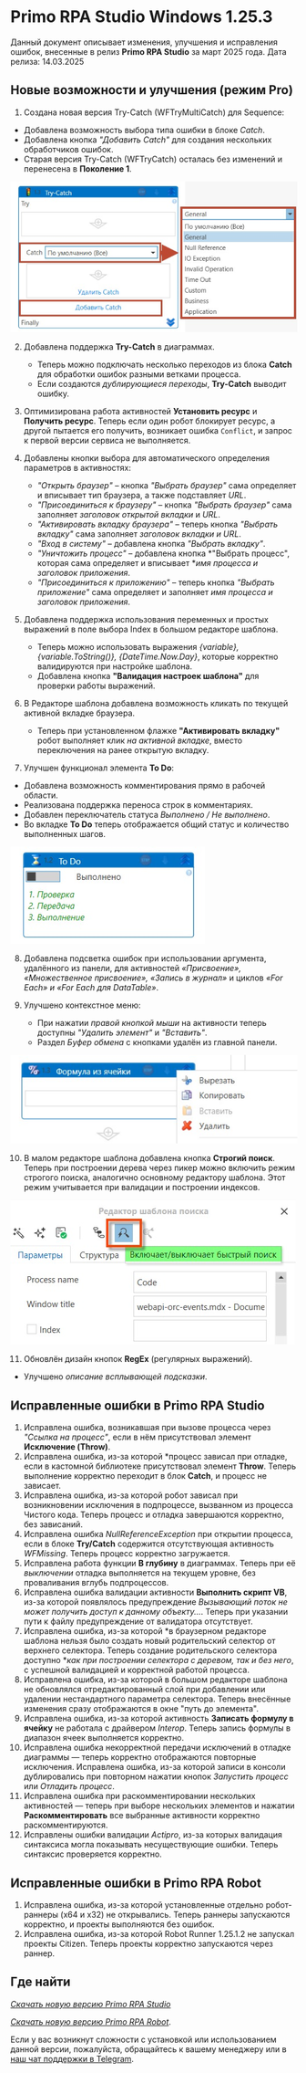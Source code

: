 #  Primo RPA Studio Windows  1.25.3

Данный документ описывает изменения, улучшения и исправления ошибок, внесенные в релиз **Primo RPA Studio** за март 2025 года.
Дата релиза: 14.03.2025

## Новые возможности и улучшения (режим Pro)


1.  Создана новая версия Try-Catch (WFTryMultiCatch) для Sequence:  
   - Добавлена возможность выбора типа ошибки в блоке *Catch*.  
   - Добавлена кнопка *"Добавить Catch"* для создания нескольких обработчиков ошибок.  
   - Старая версия Try-Catch (WFTryCatch) осталась без изменений и перенесена в **Поколение 1**.

 ![](<../../.gitbook/assets1/list_catch_new.png>)


2. Добавлена поддержка **Try-Catch** в диаграммах.  
   - Теперь можно подключать несколько переходов из блока **Catch** для обработки ошибок разными ветками процесса.  
   - Если создаются *дублирующиеся переходы*, **Try-Catch** выводит ошибку.
   
3. Оптимизирована работа активностей **Установить ресурс** и **Получить ресурс**. Теперь если один робот блокирует ресурс, а другой пытается его получить, возникает ошибка `Conflict`, и запрос к первой версии сервиса не выполняется.

4. Добавлены кнопки выбора для автоматического определения параметров в активностях:  
   - *"Открыть браузер"* – кнопка *"Выбрать браузер"* сама определяет и вписывает тип браузера, а также подставляет *URL*.  
   - *"Присоединиться к браузеру"* – кнопка *"Выбрать браузер"* сама заполняет *заголовок открытой вкладки* и *URL*.  
   - *"Активировать вкладку браузера"* – теперь кнопка *"Выбрать вкладку"* сама заполняет *заголовок вкладки и URL*.  
   - *"Вход в систему"* – добавлена кнопка *"Выбрать вкладку"*.  
   - *"Уничтожить процесс"* – добавлена кнопка *"Выбрать процесс", которая сама определяет и вписывает **имя процесса и заголовок приложения*.  
   - *"Присоединиться к приложению"* – теперь кнопка *"Выбрать приложение"* сама определяет и заполняет *имя процесса и заголовок приложения*. 

5. Добавлена поддержка использования переменных и простых выражений в поле выбора Index в большом редакторе шаблона.
   - Теперь можно использовать выражения *{variable}, {variable.ToString()}, {DateTime.Now.Day}*, которые корректно валидируются при настройке шаблона.  
   - Добавлена кнопка **"Валидация настроек шаблона"** для проверки работы выражений.  

6. В Редакторе шаблона добавлена возможность кликать по текущей активной вкладке браузера. 
   - Теперь при установленном флажке **"Активировать вкладку"** робот выполняет клик *на активной вкладке*, вместо переключения на ранее открытую вкладку.

7. Улучшен функционал элемента **To Do**:  
- Добавлена возможность комментирования прямо в рабочей области.  
- Реализована поддержка переноса строк в комментариях.  
- Добавлен переключатель статуса *Выполнено / Не выполнено*.  
- Во вкладке **To Do** теперь отображается общий статус и количество выполненных шагов.

![](<../../.gitbook/assets1/Todo_new_element.png>)

8. Добавлена подсветка ошибок при использовании аргумента, удалённого из панели, для активностей *«Присвоение», «Множественное присвоение», «Запись в журнал»* и циклов *«For Each» и «For Each для DataTable»*.

9. Улучшено контекстное меню: 
   - При нажатии *правой кнопкой мыши* на активности теперь доступны *"Удалить элемент"* и *"Вставить"*.  
   - Раздел *Буфер обмена* с кнопками удалён из главной панели.
   
![](<../../.gitbook/assets1/buffer_copy_delete.png.jpeg>)

10. В малом редакторе шаблона добавлена кнопка **Строгий поиск**. Теперь при построении дерева через пикер можно включить режим строгого поиска, аналогично основному редактору шаблона. Этот режим учитывается при валидации и построении индексов.

![](<../../.gitbook/assets1/strict_search_editor.png>)

11. Обновлён дизайн кнопок **RegEx** (регулярных выражений).  
   - Улучшено *описание всплывающей подсказки*.  




## Исправленные ошибки в Primo RPA Studio


1. Исправлена ошибка, возникавшая при вызове процесса через *"Ссылка на процесс"*, если в нём присутствовал элемент **Исключение (Throw)**.
1. Исправлена ошибка, из-за которой *процесс зависал при отладке, если в кастомной библиотеке присутствовал элемент **Throw**. Теперь выполнение корректно переходит в блок **Catch**, и процесс не зависает.
1. Исправлена ошибка, из-за которой робот зависал при возникновении исключения в подпроцессе, вызванном из процесса Чистого кода. Теперь процесс и отладка завершаются корректно, без зависаний.
1. Исправлена ошибка *NullReferenceException* при открытии процесса, если в блоке **Try/Catch** содержится отсутствующая активность *WFMissing*. Теперь процесс корректно загружается.
1. Исправлена работа функции **В глубину** в диаграммах. Теперь при её *выключении* отладка выполняется на текущем уровне, без проваливания вглубь подпроцессов.
1. Исправлена ошибка валидации активности **Выполнить скрипт VB**, из-за которой появлялось предупреждение *Вызывающий поток не может получить доступ к данному объекту...*. Теперь при указании пути к файлу предупреждение от валидатора отсутствует. 
1. Исправлена ошибка, из-за которой *в браузерном редакторе шаблона нельзя было создать новый родительский селектор от верхнего селектора. Теперь создание родительского селектора доступно **как при построении селектора с деревом, так и без него*, с успешной валидацией и корректной работой процесса. 
1. Исправлена ошибка, из-за которой в большом редакторе шаблона не обновлялся отредактированный слой при добавлении или удалении нестандартного параметра селектора. Теперь внесённые изменения сразу отображаются в окне "путь до элемента".
1. Исправлена ошибка, из-за которой активность **Записать формулу в ячейку** не работала с драйвером *Interop*. Теперь запись формулы в диапазон ячеек выполняется корректно.
1. Исправлена ошибка некорректной передачи исключений в отладке диаграммы — теперь корректно отображаются повторные исключения.
Исправлена ошибка, из-за которой записи в консоли дублировались при повторном нажатии кнопок *Запустить процесс* или *Отладить процесс*. 
1. Исправлена ошибка при раскомментировании нескольких активностей — теперь при выборе нескольких элементов и нажатии **Раскомментировать** все выбранные активности корректно раскомментируются.
1. Исправлены ошибки валидации *Actipro*, из-за которых валидация синтаксиса могла показывать несуществующие ошибки. Теперь синтаксис проверяется корректно.




## Исправленные ошибки в Primo RPA Robot

1. Исправлена ошибка, из-за которой установленные отдельно робот-раннеры (x64 и x32) не открывались. Теперь раннеры запускаются корректно, и проекты выполняются без ошибок.
2. Исправлена ошибка, из-за которой Robot Runner 1.25.1.2 не запускал проекты Citizen. Теперь проекты корректно запускаются через раннер.




## Где найти


[*Скачать новую версию Primo RPA Studio*](https://disk.primo-rpa.ru/index.php/s/t9BHBjR6PP06Yax?path=%2FRelease%2FStudio)

[*Скачать новую версию Primo RPA Robot*](https://disk.primo-rpa.ru/index.php/s/t9BHBjR6PP06Yax?path=%2FRelease%2FRobot). 


Если у вас возникнут сложности с установкой или использованием данной версии, пожалуйста, обращайтесь к вашему менеджеру или в [наш чат поддержки в Telegram](https://t.me/primo_RPA_chat).
